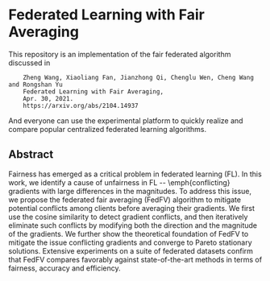 # Federated Learning with Fair Averaging 
This repository is an implementation of the fair federated algorithm discussed in
```
    Zheng Wang, Xiaoliang Fan, Jianzhong Qi, Chenglu Wen, Cheng Wang and Rongshan Yu
    Federated Learning with Fair Averaging, 
    Apr. 30, 2021. 
    https://arxiv.org/abs/2104.14937
```
And everyone can use the experimental platform to quickly realize and compare popular centralized federated learning algorithms.
## Abstract
 Fairness has emerged as a critical problem in federated learning (FL). In this work, we identify a cause of unfairness in FL -- \emph{conflicting} gradients with large differences in the magnitudes. To address this issue, we propose the federated fair averaging (FedFV) algorithm to mitigate potential conflicts among clients before averaging their gradients. We first use the cosine similarity to detect gradient conflicts, and then iteratively eliminate such conflicts by modifying both the direction and the magnitude of the gradients. We further show the theoretical foundation of FedFV to mitigate the issue conflicting gradients and converge to Pareto stationary solutions. Extensive  experiments on a suite of federated datasets confirm that FedFV compares favorably against state-of-the-art methods in terms of fairness, accuracy and efficiency.
